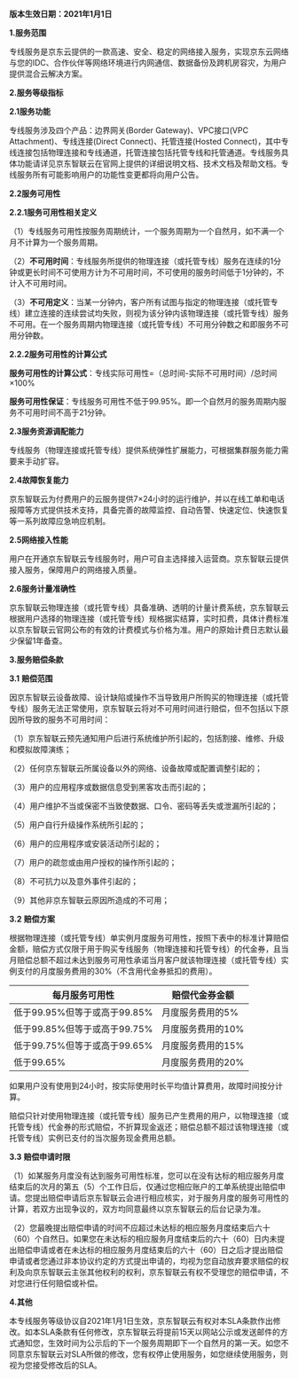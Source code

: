 **版本生效日期：2021年1月1日**

**1.服务范围**

专线服务是京东云提供的一款高速、安全、稳定的网络接入服务，实现京东云网络与您的IDC、合作伙伴等网络环境进行内网通信、数据备份及跨机房容灾，为用户提供混合云解决方案。

**2.服务等级指标**

**2.1服务功能**

专线服务涉及四个产品：边界网关(Border Gateway)、VPC接口(VPC Attachment)、专线连接(Direct Connect)、托管连接(Hosted Connect)，其中专线连接包括物理连接和专线通道，托管连接包括托管专线和托管通道。专线服务具体功能请详见京东智联云在官网上提供的详细说明文档、技术文档及帮助文档。专线服务所有可能影响用户的功能性变更都将向用户公告。

**2.2服务可用性**

**2.2.1服务可用性相关定义**

（1）专线服务可用性按服务周期统计，一个服务周期为一个自然月，如不满一个月不计算为一个服务周期。

（2）**不可用时间**：专线服务所提供的物理连接（或托管专线）服务在连续的1分钟或更长时间不可使用方计为不可用时间，不可使用的服务时间低于1分钟的，不计入不可用时间。

（3）**不可用定义**：当某一分钟内，客户所有试图与指定的物理连接（或托管专线）建立连接的连续尝试均失败，则视为该分钟内该物理连接（或托管专线）服务不可用。在一个服务周期内物理连接（或托管专线）不可用分钟数之和即服务不可用分钟数。

**2.2.2服务可用性的计算公式**

**服务可用性的计算公式**：专线实际可用性=（总时间-实际不可用时间）/总时间×100%

**服务可用性保证**：专线服务可用性不低于99.95%。即一个自然月的服务周期内服务不可用时间不高于21分钟。

**2.3服务资源调配能力**

专线服务（物理连接或托管专线）提供系统弹性扩展能力，可根据集群服务能力需要来手动扩容。

**2.4故障恢复能力**

京东智联云为付费用户的云服务提供7×24小时的运行维护，并以在线工单和电话报障等方式提供技术支持，具备完善的故障监控、自动告警、快速定位、快速恢复等一系列故障应急响应机制。

**2.5网络接入性能**

用户在开通京东智联云专线服务时，用户可自主选择接入运营商。京东智联云提供接入服务，保障用户的网络接入质量。

**2.6服务计量准确性**

京东智联云物理连接（或托管专线）具备准确、透明的计量计费系统，京东智联云根据用户选择的物理连接（或托管专线）规格据实结算，实时扣费，具体计费标准以京东智联云官网公布的有效的计费模式与价格为准。用户的原始计费日志默认最少保留1年备查。

**3.服务赔偿条款**

**3.1** **赔偿范围**

因京东智联云设备故障、设计缺陷或操作不当导致用户所购买的物理连接（或托管专线）服务无法正常使用，京东智联云将对不可用时间进行赔偿，但不包括以下原因所导致的服务不可用时间：

（1）京东智联云预先通知用户后进行系统维护所引起的，包括割接、维修、升级和模拟故障演练；

（2）任何京东智联云所属设备以外的网络、设备故障或配置调整引起的；

（3）用户的应用程序或数据信息受到黑客攻击而引起的；

（4）用户维护不当或保密不当致使数据、口令、密码等丢失或泄漏所引起的；

（5）用户自行升级操作系统所引起的；

（6）用户的应用程序或安装活动所引起的；

（7）用户的疏忽或由用户授权的操作所引起的；

（8）不可抗力以及意外事件引起的；

（9）其他非京东智联云原因所造成的不可用；

**3.2** **赔偿方案**

根据物理连接（或托管专线）单实例月度服务可用性，按照下表中的标准计算赔偿金额，赔偿方式仅限于用于购买专线服务（物理连接和托管专线）的代金券，且当月赔偿总额不超过未达到服务可用性承诺当月客户就该物理连接（或托管专线）实例支付的月度服务费用的30%（不含用代金券抵扣的费用）。

| **每月服务可用性**           | **赔偿代金券金额** |
| ---------------------------- | ------------------ |
| 低于99.95%但等于或高于99.85% | 月度服务费用的5%   |
| 低于99.85%但等于或高于99.75% | 月度服务费用的10%  |
| 低于99.75%但等于或高于99.65% | 月度服务费用的15%  |
| 低于99.65%                   | 月度服务费用的20%  |

如果用户没有使用到24小时，按实际使用时长平均值计算费用，故障时间按分计算。

赔偿只针对使用物理连接（或托管专线）服务已产生费用的用户，以物理连接（或托管专线）代金券的形式赔偿，不折算现金返还；赔偿总额不超过该物理连接（或托管专线）实例已支付的当次服务现金费用总额。

**3.3** **赔偿申请时限**

（1）如某服务月度没有达到服务可用性标准，您可以在没有达标的相应服务月度结束后的次月的第五（5）个工作日后，仅通过您相应账户的工单系统提出赔偿申请。您提出赔偿申请后京东智联云会进行相应核实，对于服务月度的服务可用性的计算，若双方出现争议的，双方均同意最终以京东智联云的后台记录为准。

（2）您最晚提出赔偿申请的时间不应超过未达标的相应服务月度结束后六十（60）个自然日。如果您在未达标的相应服务月度结束后的六十（60）日内未提出赔偿申请或者在未达标的相应服务月度结束后的六十（60）日之后才提出赔偿申请或者您通过非本协议约定的方式提出申请的，均视为您自动放弃要求赔偿的权利及向京东智联云主张其他权利的权利，京东智联云有权不受理您的赔偿申请，不对您进行任何赔偿或补偿。

**4.其他**

本专线服务等级协议自2021年1月1日生效，京东智联云有权对本SLA条款作出修改。如本SLA条款有任何修改，京东智联云将提前15天以网站公示或发送邮件的方式通知您，生效时间为公示后的下一个服务周期即下一个自然月的第一天。如您不同意京东智联云对SLA所做的修改，您有权停止使用服务，如您继续使用服务，则视为您接受修改后的SLA。

 